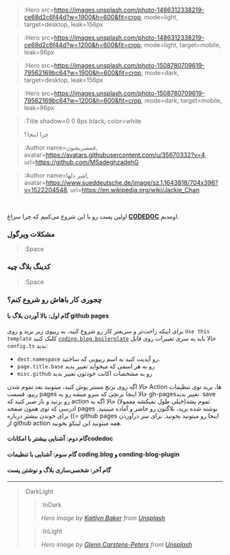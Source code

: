 > :Hero src=https://images.unsplash.com/photo-1486312338219-ce68d2c6f44d?w=1900&h=600&fit=crop,
>       mode=light,
>       target=desktop,
>       leak=156px

> :Hero src=https://images.unsplash.com/photo-1486312338219-ce68d2c6f44d?w=1200&h=600&fit=crop,
>       mode=light,
>       target=mobile,
>       leak=96px

> :Hero src=https://images.unsplash.com/photo-1508780709619-79562169bc64?w=1900&h=600&fit=crop,
>       mode=dark,
>       target=desktop,
>       leak=156px

> :Hero src=https://images.unsplash.com/photo-1508780709619-79562169bc64?w=1200&h=600&fit=crop,
>       mode=dark,
>       target=mobile,
>       leak=96px

> :Title shadow=0 0 8px black, color=white
>
> چرا اینجا؟

> :Author name=قمصریشون,                                                           
>         avatar=https://avatars.githubusercontent.com/u/35670332?v=4,
>         url=https://github.com/MSadeghzadehG

> :Author name=امیر دلها,                                                              
>         avatar=https://www.sueddeutsche.de/image/sz.1.1643818/704x396?v=1522204548, 
>         url=https://en.wikipedia.org/wiki/Jackie_Chan                               

<br>

<!-- > :Quote  -->
اولین پست رو با این شروع می‌کنیم که چرا سراغ [**CODEDOC**](https://codedoc.cc) اومدیم.

### مشکلات ویرگول

> :Space

### کدینگ بلاگ چیه

> :Space

### چجوری کار باهاش رو شروع کنم؟

#### گام اول: بالا آوردن بلاگ با github pages
برای اینکه راحت‌تر و سریعتر کار رو شروع کنید، به ریپوی زیر برید و روی  `Use this template` کلیک کنید
[`coding.blog boilerplate`](https://github.com/CONNECT-platform/coding-blog-boilerplate)
حالا باید یه سری تغییرات روی فایل  `config.ts` بدید:
- `dest.namespace` رو آپدیت کنید به اسم ریپویی که ساختید.
- `page.title.base` رو به هر اسمی که میخواید تغییر بدید
- ‍`misc.github` رو به مشخصات اکانت خودتون تغییر بدید

حالا اگه روی برنچ مستر پوش کنید، میتونید بعد تموم شدن Action ها،
برید توی تنظیمات ریپو، قسمت pages
حالا اینجا برنچی که سرو میشه رو به gh-pagesتغییر بدید. save رو بزنید و باز صبر کنید که action تموم بشه(خیلی طول نمیکشه معمولا)
حالا اگه به ادرسی که توی همون صفحه pages نوشته شده برید، بلاگتون رو حاضر و آماده میبینید. =))
برای خوندن بیشتر درباره github pages اینجا رو میتونید بخونید.
برای سر درآوردن از github action همه میتونید این لینکو بخونید.

#### گام دوم: آشنایی بیشتر با امکاناتcodedoc

#### گام سوم: آشنایی با تنظیمات coding.blog و conding-blog-plugin

#### گام آخر: شخصی‌سازی بلاگ و نوشتن پست

---

> :DarkLight
> > :InDark
> >
> > _Hero image by [Kaitlyn Baker](https://unsplash.com/@kaitlynbaker) from [Unsplash](https://unsplash.com)_
>
> > :InLight
> >
> > _Hero image by [Glenn Carstens-Peters](https://unsplash.com/@glenncarstenspeters) from [Unsplash](https://unsplash.com)_